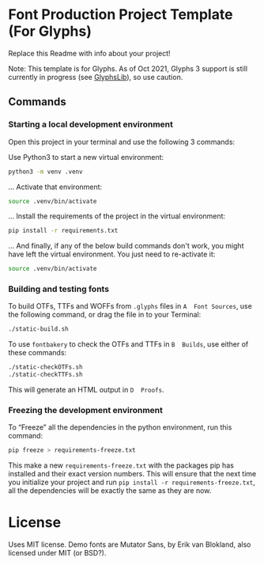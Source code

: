 # Font Production Project Template (For Glyphs)
Replace this Readme with info about your project!

Note: This template is for Glyphs. As of Oct 2021, Glyphs 3 support is still currently in progress (see [GlyphsLib](https://github.com/googlefonts/glyphsLib)), so use caution.

## Commands
### Starting a local development environment
Open this project in your terminal and use the following 3 commands:

Use Python3 to start a new virtual environment:
```bash
python3 -m venv .venv
```

... Activate that environment:
```bash
source .venv/bin/activate
```

... Install the requirements of the project in the virtual environment:
```bash
pip install -r requirements.txt
```

... And finally, if any of the below build commands don't work, you might have left the virtual environment. You just need to re-activate it:
```bash
source .venv/bin/activate
```

### Building and testing fonts
To build OTFs, TTFs and WOFFs from `.glyphs` files in `A  Font Sources`, use the following command, or drag the file in to your Terminal:
```bash
./static-build.sh
```

To use `fontbakery` to check the OTFs and TTFs in `B  Builds`, use either of these commands:
```bash
./static-checkOTFs.sh
./static-checkTTFs.sh
```
This will generate an HTML output in `D  Proofs`.

### Freezing the development environment
To “Freeze” all the dependencies in the python environment, run this command: 
```bash
pip freeze > requirements-freeze.txt
```
This make a new `requirements-freeze.txt` with the packages pip has installed and their exact version numbers. This will ensure that the next time you initialize your project and run `pip install -r requirements-freeze.txt`, all the dependencies will be exactly the same as they are now.

# License
Uses MIT license. Demo fonts are Mutator Sans, by Erik van Blokland, also licensed under MIT (or BSD?).